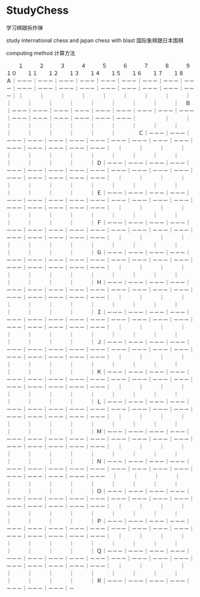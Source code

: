 # StudyChess
学习棋跟拆炸弹

study international chess and japan chess with blast
国际象棋跟日本围棋

computing method
计算方法


                       
 　　 １　　　２　　　３　　　４　　　５　　　６　　　７　　　８　　　９　　　１０　　１１　　１２　　１３　　１４　　１５　　１６　　１７　　１８　
 Ａ｜－－－｜－－－｜－－－｜－－－｜－－－｜－－－｜－－－｜－－－｜－－－｜－－－｜－－－｜－－－｜－－－｜－－－｜－－－｜－－－｜－－－｜－－－｜
   ｜　　　｜　　　｜　　　｜　　　｜　　　｜　　　｜　　　｜　　　｜　　　｜　　　｜　　　｜　　　｜　　　｜　　　｜　　　｜　　　｜　　　｜　
 Ｂ｜－－－｜－－－｜－－－｜－－－｜－－－｜－－－｜－－－｜－－－｜－－－｜－－－｜－－－｜－－－｜－－－｜－－－｜－－－｜　　　　
 　｜　　　｜　　　｜　　　｜　　　｜　　　｜　　　｜　　　｜　　　｜　　　｜　　　｜　　　｜　　　｜　　　｜　　　｜　　　｜　　　｜　　　　
 Ｃ｜－－－｜－－－｜－－－｜－－－｜－－－｜－－－｜－－－｜－－－｜－－－｜－－－｜－－－｜－－－｜－－－｜－－－｜－－－｜－－－｜
 　｜　　　｜　　　｜　　　｜　　　｜　　　｜　　　｜　　　｜　　　｜　　　｜　　　｜　　　｜　　　｜　　　｜　　　｜　　　｜　　　｜　　　｜
 Ｄ｜－－－｜－－－｜－－－｜－－－｜－－－｜－－－｜－－－｜－－－｜－－－｜－－－｜－－－｜－－－｜－－－｜－－－｜－－－｜－－－｜－－－｜－－－｜
      　｜　　　｜　　　｜　　　｜　　　｜　　　｜　　　｜　　　｜　　　｜　　　｜　　　｜　　　｜　　　｜　　　｜　　　｜　　　｜　　　｜　　　｜
      Ｅ｜－－－｜－－－｜－－－｜－－－｜－－－｜－－－｜－－－｜－－－｜－－－｜－－－｜－－－｜－－－｜－－－｜－－－｜－－－｜－－－｜－－－｜－－－｜
      　｜　　　｜　　　｜　　　｜　　　｜　　　｜　　　｜　　　｜　　　｜　　　｜　　　｜　　　｜　　　｜　　　｜　　　｜　　　｜　　　｜　　　｜
      Ｆ｜－－－｜－－－｜－－－｜－－－｜－－－｜－－－｜－－－｜－－－｜－－－｜－－－｜－－－｜－－－｜－－－｜－－－｜－－－｜－－－｜－－－｜－－－｜
      　｜　　　｜　　　｜　　　｜　　　｜　　　｜　　　｜　　　｜　　　｜　　　｜　　　｜　　　｜　　　｜　　　｜　　　｜　　　｜　　　｜　　　｜
      Ｇ｜－－－｜－－－｜－－－｜－－－｜－－－｜－－－｜－－－｜－－－｜－－－｜－－－｜－－－｜－－－｜－－－｜－－－｜－－－｜－－－｜－－－｜－－－｜
      　｜　　　｜　　　｜　　　｜　　　｜　　　｜　　　｜　　　｜　　　｜　　　｜　　　｜　　　｜　　　｜　　　｜　　　｜　　　｜　　　｜　　　｜
      Ｈ｜－－－｜－－－｜－－－｜－－－｜－－－｜－－－｜－－－｜－－－｜－－－｜－－－｜－－－｜－－－｜－－－｜－－－｜－－－｜－－－｜－－－｜－－－｜
      　｜　　　｜　　　｜　　　｜　　　｜　　　｜　　　｜　　　｜　　　｜　　　｜　　　｜　　　｜　　　｜　　　｜　　　｜　　　｜　　　｜　　　｜
      Ｉ｜－－－｜－－－｜－－－｜－－－｜－－－｜－－－｜－－－｜－－－｜－－－｜－－－｜－－－｜－－－｜－－－｜－－－｜－－－｜－－－｜－－－｜－－－｜
      　｜　　　｜　　　｜　　　｜　　　｜　　　｜　　　｜　　　｜　　　｜　　　｜　　　｜　　　｜　　　｜　　　｜　　　｜　　　｜　　　｜　　　｜
      Ｊ｜－－－｜－－－｜－－－｜－－－｜－－－｜－－－｜－－－｜－－－｜－－－｜－－－｜－－－｜－－－｜－－－｜－－－｜－－－｜－－－｜－－－｜－－－｜
      　｜　　　｜　　　｜　　　｜　　　｜　　　｜　　　｜　　　｜　　　｜　　　｜　　　｜　　　｜　　　｜　　　｜　　　｜　　　｜　　　｜　　　｜
      Ｋ｜－－－｜－－－｜－－－｜－－－｜－－－｜－－－｜－－－｜－－－｜－－－｜－－－｜－－－｜－－－｜－－－｜－－－｜－－－｜－－－｜－－－｜－－－｜
      　｜　　　｜　　　｜　　　｜　　　｜　　　｜　　　｜　　　｜　　　｜　　　｜　　　｜　　　｜　　　｜　　　｜　　　｜　　　｜　　　｜　　　｜
      Ｌ｜－－－｜－－－｜－－－｜－－－｜－－－｜－－－｜－－－｜－－－｜－－－｜－－－｜－－－｜－－－｜－－－｜－－－｜－－－｜－－－｜－－－｜－－－｜
      　｜　　　｜　　　｜　　　｜　　　｜　　　｜　　　｜　　　｜　　　｜　　　｜　　　｜　　　｜　　　｜　　　｜　　　｜　　　｜　　　｜　　　｜
      Ｍ｜－－－｜－－－｜－－－｜－－－｜－－－｜－－－｜－－－｜－－－｜－－－｜－－－｜－－－｜－－－｜－－－｜－－－｜－－－｜－－－｜－－－｜－－－｜
      　｜　　　｜　　　｜　　　｜　　　｜　　　｜　　　｜　　　｜　　　｜　　　｜　　　｜　　　｜　　　｜　　　｜　　　｜　　　｜　　　｜　　　｜
      Ｎ｜－－－｜－－－｜－－－｜－－－｜－－－｜－－－｜－－－｜－－－｜－－－｜－－－｜－－－｜－－－｜－－－｜－－－｜－－－｜－－－｜－－－｜－－－
      　｜　　　｜　　　｜　　　｜　　　｜　　　｜　　　｜　　　｜　　　｜　　　｜　　　｜　　　｜　　　｜　　　｜　　　｜　　　｜　　　｜　　　｜
      Ｏ｜－－－｜－－－｜－－－｜－－－｜－－－｜－－－｜－－－｜－－－｜－－－｜－－－｜－－－｜－－－｜－－－｜－－－｜－－－｜－－－｜－－－｜－－－｜
      　｜　　　｜　　　｜　　　｜　　　｜　　　｜　　　｜　　　｜　　　｜　　　｜　　　｜　　　｜　　　｜　　　｜　　　｜　　　｜　　　｜　　　｜
      Ｐ｜－－－｜－－－｜－－－｜－－－｜－－－｜－－－｜－－－｜－－－｜－－－｜－－－｜－－－｜－－－｜－－－｜－－－｜－－－｜－－－｜－－－｜－－－｜
      　｜　　　｜　　　｜　　　｜　　　｜　　　｜　　　｜　　　｜　　　｜　　　｜　　　｜　　　｜　　　｜　　　｜　　　｜　　　｜　　　｜　　　｜
      Ｑ｜－－－｜－－－｜－－－｜－－－｜－－－｜－－－｜－－－｜－－－｜－－－｜－－－｜－－－｜－－－｜－－－｜－－－｜－－－｜－－－｜－－－｜－－－｜
      　｜　　　｜　　　｜　　　｜　　　｜　　　｜　　　｜　　　｜　　　｜　　　｜　　　｜　　　｜　　　｜　　　｜　　　｜　　　｜　　　｜　　　｜
      Ｒ｜－－－｜－－－｜－－－｜－－－｜－－－｜－－－｜－－－｜－
       
       
       
       
       
       
       
       


